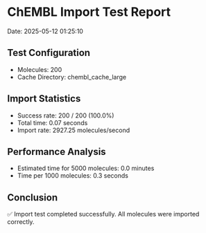 # ChEMBL Import Test Report

Date: 2025-05-12 01:25:10

## Test Configuration

- Molecules: 200
- Cache Directory: chembl_cache_large

## Import Statistics

- Success rate: 200 / 200 (100.0%)
- Total time: 0.07 seconds
- Import rate: 2927.25 molecules/second

## Performance Analysis

- Estimated time for 5000 molecules: 0.0 minutes
- Time per 1000 molecules: 0.3 seconds

## Conclusion

✅ Import test completed successfully. All molecules were imported correctly.
